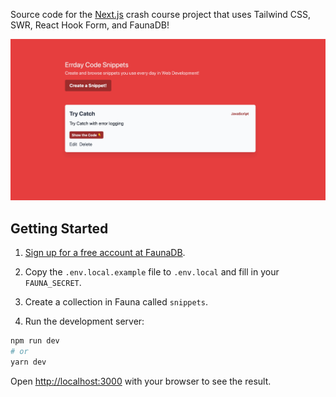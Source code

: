 Source code for the [Next.js](https://nextjs.org/) crash course project that uses Tailwind CSS, SWR, React Hook Form, and FaunaDB!

![Working Demo](./images/cover.jpg)

## Getting Started

1. [Sign up for a free account at FaunaDB](http://bit.ly/jqqfauna).

2. Copy the `.env.local.example` file to `.env.local` and fill in your `FAUNA_SECRET`.

3. Create a collection in Fauna called `snippets`.

4. Run the development server:

```bash
npm run dev
# or
yarn dev
```

Open [http://localhost:3000](http://localhost:3000) with your browser to see the result.